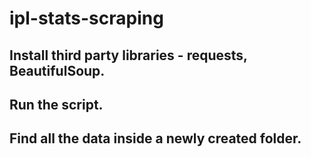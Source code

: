 # ipl-stats-scraping

## Install third party libraries - requests, BeautifulSoup.

## Run the script.

## Find all the data inside a newly created folder.
